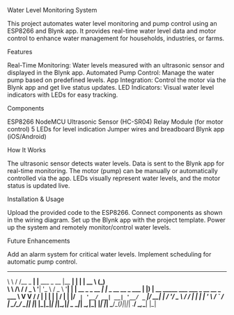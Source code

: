 Water Level Monitoring System

This project automates water level monitoring and pump control using an ESP8266 and Blynk app.
It provides real-time water level data and motor control to enhance water management for households, industries, or farms.

Features

Real-Time Monitoring: Water levels measured with an ultrasonic sensor and displayed in the Blynk app.
Automated Pump Control: Manage the water pump based on predefined levels.
App Integration: Control the motor via the Blynk app and get live status updates.
LED Indicators: Visual water level indicators with LEDs for easy tracking.

Components

ESP8266 NodeMCU
Ultrasonic Sensor (HC-SR04)
Relay Module (for motor control)
5 LEDs for level indication
Jumper wires and breadboard
Blynk app (iOS/Android)

How It Works

The ultrasonic sensor detects water levels.
Data is sent to the Blynk app for real-time monitoring.
The motor (pump) can be manually or automatically controlled via the app.
LEDs visually represent water levels, and the motor status is updated live.

Installation & Usage

Upload the provided code to the ESP8266.
Connect components as shown in the wiring diagram.
Set up the Blynk app with the project template.
Power up the system and remotely monitor/control water levels.

Future Enhancements

Add an alarm system for critical water levels.
Implement scheduling for automatic pump control.

 __        __        _                _______             _                   _____                     _                 
 \ \      / /__ _ __| |__   ___ _ __  |__   __|           | |                 |  __ \                   (_)                
  \ \ /\ / / _ \ '__| '_ \ / _ \ '__|    | | __ _ _ __ ___| |_ _ __ __ _  ___  | |__) | __ _____  ___   ___ _ __   __ _ ___ 
   \ V  V /  __/ |  | | | |  __/ |       | |/ _` | '__/ __| __| '__/ _` |/ __| |  ___/ '__/ _ \ \/ / | | | | '_ \ / _` / __|
    \_/\_/ \___|_|  |_| |_|\___|_|       |_|\__,_|_|  \__ \__|_|  \__,_|\___| |_|   |_|  \___/\_(_)|_|_|_| .__/ \__,_\___|
                                                                                                             |_|        



